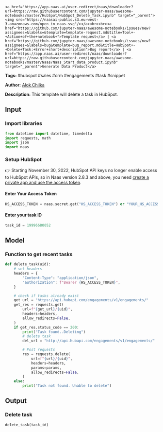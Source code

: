     <a href="https://app.naas.ai/user-redirect/naas/downloader?url=https://raw.githubusercontent.com/jupyter-naas/awesome-notebooks/master/HubSpot/HubSpot_Delete_Task.ipynb" target="_parent"><img src="https://naasai-public.s3.eu-west-3.amazonaws.com/open_in_naas.svg"/></a><br><br><a href="https://github.com/jupyter-naas/awesome-notebooks/issues/new?assignees=&labels=&template=template-request.md&title=Tool+-+Action+of+the+notebook+">Template request</a> | <a href="https://github.com/jupyter-naas/awesome-notebooks/issues/new?assignees=&labels=bug&template=bug_report.md&title=HubSpot+-+Delete+Task:+Error+short+description">Bug report</a> | <a href="https://app.naas.ai/user-redirect/naas/downloader?url=https://raw.githubusercontent.com/jupyter-naas/awesome-notebooks/master/Naas/Naas_Start_data_product.ipynb" target="_parent">Generate Data Product</a>

**Tags:** #hubspot #sales #crm #engagements #task #snippet

**Author:** [Alok Chilka](https://www.linkedin.com/in/calok64/)

**Description:** This template will delete a task in HubSpot. 

## Input

### Import libraries


```python
from datetime import datetime, timedelta
import requests, math
import json
import naas
```

### Setup HubSpot
👉 Starting November 30, 2022, HubSpot API keys no longer enable access to HubSpot APIs, so in Naas version 2.8.3 and above, you need [create a private app and use the access token](https://developers.hubspot.com/docs/api/private-apps).

#### Enter Your Access Token


```python
HS_ACCESS_TOKEN = naas.secret.get("HS_ACCESS_TOKEN") or "YOUR_HS_ACCESS_TOKEN"
```

#### Enter your task ID


```python
task_id = 19996680052
```

## Model

### Function to get recent tasks


```python
def delete_task(uid):
    # set headers
    headers = {
        "Content-Type": "application/json",
        "authorization": f"Bearer {HS_ACCESS_TOKEN}",
    }

    # check if tasks already exist
    get_url = "https://api.hubapi.com/engagements/v1/engagements/"
    get_res = requests.get(
        url=f"{get_url}/{uid}",
        headers=headers,
        allow_redirects=False,
    )
    if get_res.status_code == 200:
        print("Task found..Deleting")
        # delete task
        del_url = "http://api.hubapi.com/engagements/v1/engagements/"

        # Post requests
        res = requests.delete(
            url=f"{url}/{uid}",
            headers=headers,
            params=params,
            allow_redirects=False,
        )
    else:
        print("Task not found. Unable to delete")
```

## Output

### Delete task


```python
delete_task(task_id)
```


```python

```
